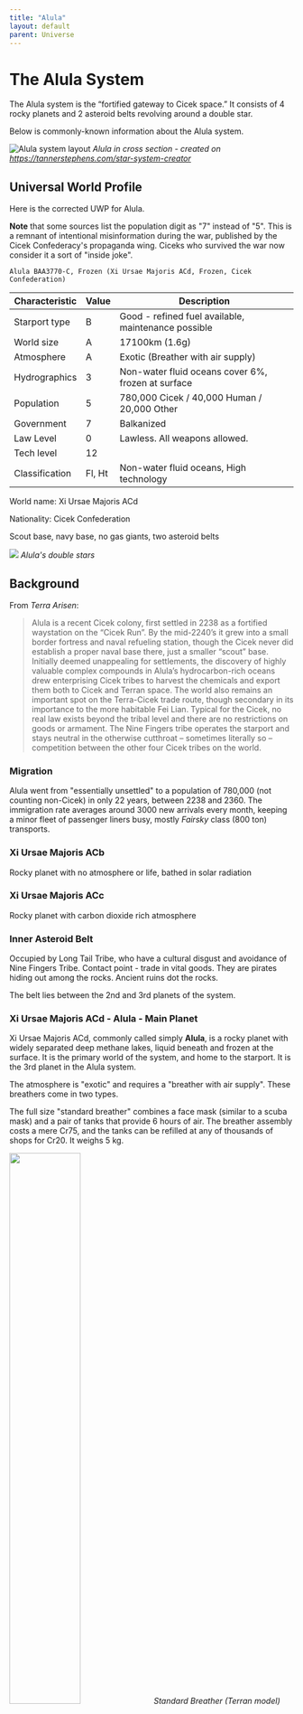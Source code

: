 ```yaml
---
title: "Alula"
layout: default
parent: Universe
---
```


# The Alula System

The Alula system is the “fortified gateway to Cicek space.” It consists of 4 rocky planets and 2 asteroid belts revolving around a double star.

Below is commonly-known information about the Alula system.

![Alula system layout](alula-profile.png)
_Alula in cross section - created on https://tannerstephens.com/star-system-creator_

## Universal World Profile

Here is the corrected UWP for Alula. 

**Note** that some sources list the population digit as "7" instead of "5". This is a remnant of intentional misinformation during the war, published by the Cicek Confederacy's propaganda wing. Ciceks who survived the war now consider it a sort of "inside joke".

```
Alula BAA3770-C, Frozen (Xi Ursae Majoris ACd, Frozen, Cicek Confederation)
```


| **Characteristic** | **Value** | **Description** |
|--------------------|-----------|-----------------|
| Starport type      | B         | Good - refined fuel available, maintenance possible |
| World size         | A         | 17100km (1.6g)  |
| Atmosphere         | A         | Exotic (Breather with air supply) |
| Hydrographics      | 3         | Non-water fluid oceans cover 6%, frozen at surface |
| Population         | 5         | 780,000 Cicek / 40,000 Human / 20,000 Other |
| Government         | 7         | Balkanized      |
| Law Level          | 0         | Lawless. All weapons allowed. |
| Tech level         | 12        |                 |
| Classification     | Fl, Ht    | Non-water fluid oceans, High technology |

World name: Xi Ursae Majoris ACd

Nationality: Cicek Confederation

Scout base, navy base, no gas giants, two asteroid belts

![](DoubleStar.jpg)
_Alula's double stars_


## Background

From *Terra Arisen*:

> Alula is a recent Cicek colony, first settled in 2238 as a fortified waystation on the “Cicek Run”. By the mid-2240’s it grew into a small border fortress and naval refueling station, though the Cicek never did establish a proper naval base there, just a smaller “scout” base. Initially deemed unappealing for settlements, the discovery of highly valuable complex compounds in Alula’s hydrocarbon-rich oceans drew enterprising Cicek tribes to harvest the chemicals and export them both to Cicek and Terran space. The world also remains an important spot on the Terra-Cicek trade route, though secondary in its importance to the more habitable Fei Lian. Typical for the Cicek, no real law exists beyond the tribal level and there are no restrictions on goods or armament. The Nine Fingers tribe operates the starport and stays neutral in the otherwise cutthroat – sometimes literally so – competition between the other four Cicek tribes on the world.

### Migration

Alula went from "essentially unsettled" to a population of 780,000 (not counting non-Cicek) in only 22 years, between 2238 and 2360. The immigration rate averages around 3000 new arrivals every month, keeping a minor fleet of passenger liners busy, mostly *Fairsky* class (800 ton) transports.


### Xi Ursae Majoris ACb

Rocky planet with no atmosphere or life, bathed in solar radiation


### Xi Ursae Majoris ACc

Rocky planet with carbon dioxide rich atmosphere


### Inner Asteroid Belt

Occupied by Long Tail Tribe, who have a cultural disgust and avoidance of Nine Fingers Tribe. Contact point - trade in vital goods. They are pirates hiding out among the rocks. Ancient ruins dot the rocks.

The belt lies between the 2nd and 3rd planets of the system.


### Xi Ursae Majoris ACd - Alula - Main Planet

Xi Ursae Majoris ACd, commonly called simply **Alula**, is a rocky planet with widely separated deep methane lakes, liquid beneath and frozen at the surface. It is the primary world of the system, and home to the starport. It is the 3rd planet in the Alula system.

The atmosphere is "exotic" and requires a "breather with air supply". These breathers come in two types. 

The full size "standard breather" combines a face mask (similar to a scuba mask) and a pair of tanks that provide 6 hours of air. The breather assembly costs a mere Cr75, and the tanks can be refilled at any of thousands of shops for Cr20. It weighs 5 kg.

[<img src="standard-breather.gif" width="50%"/>](standard-breather.gif)
_Standard Breather (Terran model)_

More convenient is the "mini-breather" that has a more fashionable face mask and a single smaller tank that provides 1 hour of air. Mini-breathers come in a variety of colors and designs. They cost Cr100, but can be refilled at automated stations for Cr1. Mini-breathers only weigh 1 kg.

[<img src="mini-breather.jpeg" width="50%"/>](mini-breather.jpeg)
_One of this year's most-fashionable mini-breathers, among the Terran minority_

There are representatives of all Alula’s tribes on the planet Alula, except for the Long Tail Tribe.

#### The Starport

Alula's interstellar port is rated Type B, and there is both a "high port" and a "low port" here. The port is able to handle both streamlined and non-streamlined ships. By tradition and neutrality treaty, the **Nine Fingers Tribe** operates the starport.

Alula High Port was originally built under Reticulan control, but later upgraded with help from the Cicek's Terran allies toward the end of the war.

![Alula High Port](AlulaHighPort.png)
_Alula High Port_

Alula Low Port is the center of trade in the system, and the startown that has cropped up around the port is known in Terran as **Prosperity City**.

![Prosperity City](prosperity-city.jpg)
_Prosperity City_

Fuel refining operations on Alula are simple and easy, because several deep seas of mostly methane exist on the planet's surface. The larger ones have extraction and refining facilities, and the refined fuel is then sold at the low port. The major races in the system also have their own private fuel depots at these refineries.


### Xi Ursae Majoris ACe

Rocky planet wracked by volcanoes


### Outer Asteroid Belt

Extremely wide band of asteroid that takes up multiple orbits. Astronomers believe this belt is much younger than the rest of the system, and represents three or even four planets that collided in the not-too-distant past.

## Major Cicek Tribes Present

With 780,000 Cicek present in the Alula system, there are literally hundreds of tribes. Many tribes are affiliated or offshoots of other tribes, and the relationships are too complex for most humans to understand or take an interest in. But there are five "major" tribes here. 

A **major tribe** is one that has its own starships, minor starports (repair stations), supply lines, and ability to project might into other systems. There are also **minor tribes** that have great power on a given planet (infantry, for example) but don't have the ability to protect that planet from spacefaring attackers.

The "power levels" shown below are subjective ratings from the (human-centric) Explorer Society. Beward that power levels change all the time.

### Nine Fingers Tribe

* operates the starport at *Alula Borealis g*
* power level: 2/6

### Seven Spear Tribe

* owners of the *Balanced Spear IX*, the starship wrecked on Brahmagupta (Parvati system) decades ago
* power level: 6/6
* they do not have a presence on Parvati currently

### Rain Tribe

* this is the tribe of Silvertail Stripe, assistant to the Cicek ambassador on Parvati
* power level: 3/6

### Tree Clinging Tribe

* power level: 3/6

### Long Tail Tribe

* inhabit the asteroid belt, known to act mostly as pirates preying on merchant activity (both Cicek and Terran)
* power level: 3/6

